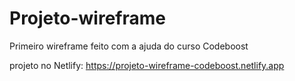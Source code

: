 # Projeto-wireframe
Primeiro wireframe feito com a ajuda do curso Codeboost

projeto no Netlify: https://projeto-wireframe-codeboost.netlify.app
